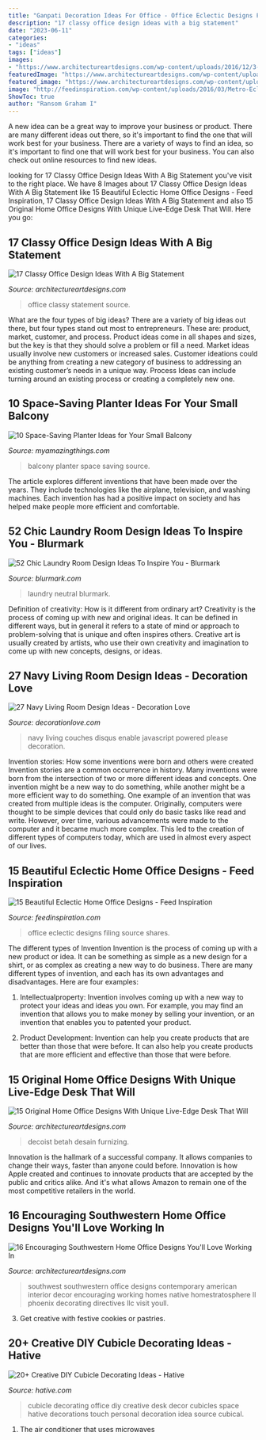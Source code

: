 ```yaml
---
title: "Ganpati Decoration Ideas For Office - Office Eclectic Designs Filing Source Shares"
description: "17 classy office design ideas with a big statement"
date: "2023-06-11"
categories:
- "ideas"
tags: ["ideas"]
images:
- "https://www.architectureartdesigns.com/wp-content/uploads/2016/12/3-12.jpg"
featuredImage: "https://www.architectureartdesigns.com/wp-content/uploads/2015/04/1331-630x394.jpg"
featured_image: "https://www.architectureartdesigns.com/wp-content/uploads/2016/12/3-12.jpg"
image: "http://feedinspiration.com/wp-content/uploads/2016/03/Metro-Eclectic-Home-Office-Decoration-ideas.jpg"
ShowToc: true
author: "Ransom Graham I"
---
```



A new idea can be a great way to improve your business or product. There are many different ideas out there, so it's important to find the one that will work best for your business. There are a variety of ways to find an idea, so it's important to find one that will work best for your business. You can also check out online resources to find new ideas.

	

		
looking for 17 Classy Office Design Ideas With A Big Statement you've visit to the right place. We have 8 Images about 17 Classy Office Design Ideas With A Big Statement like 15 Beautiful Eclectic Home Office Designs - Feed Inspiration, 17 Classy Office Design Ideas With A Big Statement and also 15 Original Home Office Designs With Unique Live-Edge Desk That Will. Here you go:
		
    
## 17 Classy Office Design Ideas With A Big Statement

<img loading=lazy src="https://www.architectureartdesigns.com/wp-content/uploads/2015/04/1331-630x394.jpg" onerror="this.onerror=null;this.src='https://tse1.mm.bing.net/th?id=OIP.5Pt8suKygLJJRH3uk0BAOQHaEo&amp;pid=15.1';" alt="17 Classy Office Design Ideas With A Big Statement">

_Source: architectureartdesigns.com_

>office classy statement source. 

	

What are the four types of big ideas?
There are a variety of big ideas out there, but four types stand out most to entrepreneurs. These are: product, market, customer, and process. Product ideas come in all shapes and sizes, but the key is that they should solve a problem or fill a need. Market ideas usually involve new customers or increased sales. Customer ideations could be anything from creating a new category of business to addressing an existing customer’s needs in a unique way. Process Ideas can include turning around an existing process or creating a completely new one.

    
## 10 Space-Saving Planter Ideas For Your Small Balcony

<img loading=lazy src="http://myamazingthings.com/wp-content/uploads/2017/01/idea3-1.jpg" onerror="this.onerror=null;this.src='https://tse4.mm.bing.net/th?id=OIP.V18mttBz5czfVT3KY_9nHQHaJ4&amp;pid=15.1';" alt="10 Space-Saving Planter Ideas for Your Small Balcony">

_Source: myamazingthings.com_

>balcony planter space saving source. 

	

The article explores different inventions that have been made over the years. They include technologies like the airplane, television, and washing machines. Each invention has had a positive impact on society and has helped make people more efficient and comfortable.

    
## 52 Chic Laundry Room Design Ideas To Inspire You - Blurmark

<img loading=lazy src="https://www.blurmark.com/wp-content/uploads/2017/01/Neutral-with-a-touch-of-fun-laundry-room.jpg" onerror="this.onerror=null;this.src='https://tse1.mm.bing.net/th?id=OIP.gK_iJEqsVbBrFE_8fzs8qwHaJ3&amp;pid=15.1';" alt="52 Chic Laundry Room Design Ideas To Inspire You - Blurmark">

_Source: blurmark.com_

>laundry neutral blurmark. 

	

Definition of creativity: How is it different from ordinary art?
Creativity is the process of coming up with new and original ideas. It can be defined in different ways, but in general it refers to a state of mind or approach to problem-solving that is unique and often inspires others. Creative art is usually created by artists, who use their own creativity and imagination to come up with new concepts, designs, or ideas.

    
## 27 Navy Living Room Design Ideas - Decoration Love

<img loading=lazy src="http://www.decorationlove.com/wp-content/uploads/2016/09/Navy-Blue-Couches-Living-Room.jpg" onerror="this.onerror=null;this.src='https://tse3.mm.bing.net/th?id=OIP.R75sUmBNFUDW-ZOhiXgi7wHaLH&amp;pid=15.1';" alt="27 Navy Living Room Design Ideas - Decoration Love">

_Source: decorationlove.com_

>navy living couches disqus enable javascript powered please decoration. 

	

Invention stories: How some inventions were born and others were created
Invention stories are a common occurrence in history. Many inventions were born from the intersection of two or more different ideas and concepts. One invention might be a new way to do something, while another might be a more efficient way to do something. 
One example of an invention that was created from multiple ideas is the computer. Originally, computers were thought to be simple devices that could only do basic tasks like read and write. However, over time, various advancements were made to the computer and it became much more complex. This led to the creation of different types of computers today, which are used in almost every aspect of our lives.

    
## 15 Beautiful Eclectic Home Office Designs - Feed Inspiration

<img loading=lazy src="http://feedinspiration.com/wp-content/uploads/2016/03/Metro-Eclectic-Home-Office-Decoration-ideas.jpg" onerror="this.onerror=null;this.src='https://tse4.mm.bing.net/th?id=OIP.IySfk3JJyjadXCNPZM6DugHaLJ&amp;pid=15.1';" alt="15 Beautiful Eclectic Home Office Designs - Feed Inspiration">

_Source: feedinspiration.com_

>office eclectic designs filing source shares. 

	

The different types of Invention
Invention is the process of coming up with a new product or idea. It can be something as simple as a new design for a shirt, or as complex as creating a new way to do business. There are many different types of invention, and each has its own advantages and disadvantages. Here are four examples: 
1. Intellectualproperty: Invention involves coming up with a new way to protect your ideas and ideas you own. For example, you may find an invention that allows you to make money by selling your invention, or an invention that enables you to patented your product. 

2. Product Development: Invention can help you create products that are better than those that were before. It can also help you create products that are more efficient and effective than those that were before. 


    
## 15 Original Home Office Designs With Unique Live-Edge Desk That Will

<img loading=lazy src="https://www.architectureartdesigns.com/wp-content/uploads/2016/12/3-12.jpg" onerror="this.onerror=null;this.src='https://tse2.mm.bing.net/th?id=OIP.H-wwhmWCvrTvATTWyH7nKwHaE8&amp;pid=15.1';" alt="15 Original Home Office Designs With Unique Live-Edge Desk That Will">

_Source: architectureartdesigns.com_

>decoist betah desain furnizing. 

	

Innovation is the hallmark of a successful company. It allows companies to change their ways, faster than anyone could before. Innovation is how Apple created and continues to innovate products that are accepted by the public and critics alike. And it's what allows Amazon to remain one of the most competitive retailers in the world.

    
## 16 Encouraging Southwestern Home Office Designs You&#039;ll Love Working In

<img loading=lazy src="https://www.architectureartdesigns.com/wp-content/uploads/2016/04/16-Encouraging-Southwestern-Home-Office-Designs-Youll-Love-Working-In-11.jpg" onerror="this.onerror=null;this.src='https://tse1.mm.bing.net/th?id=OIP.xewBYxXdmaZKsSvnD1UGNAHaE7&amp;pid=15.1';" alt="16 Encouraging Southwestern Home Office Designs You&#039;ll Love Working In">

_Source: architectureartdesigns.com_

>southwest southwestern office designs contemporary american interior decor encouraging working homes native homestratosphere ll phoenix decorating directives llc visit youll. 

	

3. Get creative with festive cookies or pastries.

    
## 20+ Creative DIY Cubicle Decorating Ideas - Hative

<img loading=lazy src="https://hative.com/wp-content/uploads/2014/06/cubicle-decorating-ideas/21-office-cubicle-decorating-ideas.jpg" onerror="this.onerror=null;this.src='https://tse4.mm.bing.net/th?id=OIP.gHPbaqnvbcnnYzIu0egJvwHaFj&amp;pid=15.1';" alt="20+ Creative DIY Cubicle Decorating Ideas - Hative">

_Source: hative.com_

>cubicle decorating office diy creative desk decor cubicles space hative decorations touch personal decoration idea source cubical. 

	

1. The air conditioner that uses microwaves


